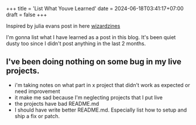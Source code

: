 +++
title = 'List What Youve Learned'
date = 2024-06-18T03:41:17+07:00
draft = false
+++

Inspired by julia evans post in here [wizardzines](https://wizardzines.com/comics/list-what-youve-learned/)

I'm gonna list what I have learned as a post in this blog. It's been quiet dusty too since I didn't post anything in the last 2 months.


## I've been doing nothing on some bug in my live projects.
- i'm taking notes on what part in x project that didn't work as expected or need improvement
- it make me sad because I'm neglecting projects that I put live
- the projects have bad README.md
- I should have write better README.md. Especially list how to setup and ship a fix or patch.

